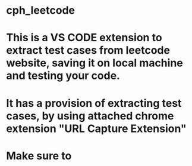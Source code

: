 # cph_leetcode
# This is a VS CODE extension to extract test cases from leetcode website, saving it on local machine and testing your code. 
# It has a provision of extracting test cases, by using attached chrome extension "URL Capture Extension"
# Make sure to 

